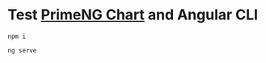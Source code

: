 # Test [PrimeNG Chart](https://www.primefaces.org/primeng/#/chart) and Angular CLI 

`npm i`

`ng serve`
